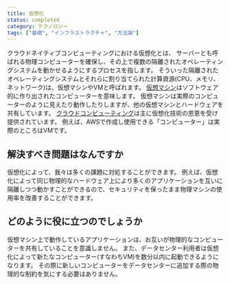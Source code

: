 ```yaml
---
title: 仮想化
status: completed
category: テクノロジー
tags: ["基礎", "インフラストラクチャ", "方法論"]
---
```


クラウドネイティブコンピューティングにおける仮想化とは、
サーバーとも呼ばれる物理コンピューターを確保し、その上で複数の隔離されたオペレーティングシステムを動かせるようにするプロセスを指します。
そういった隔離されたオペレーティングシステムとそれらに割り当てられた計算資源(CPU、メモリ、ネットワーク)は、仮想マシンやVMと呼ばれます。
[仮想マシン](/ja/virtual-machine/)はソフトウェア的に作り出されたコンピューターを意味します。
仮想マシンは実際のコンピューターのように見えたり動作したりしますが、他の仮想マシンとハードウェアを共有しています。
[クラウドコンピューティング](/ja/cloud-computing/)は主に仮想化技術の恩恵を受け提供されています。
例えば、AWSで作成し使用できる「コンピューター」は実際のところはVMです。

## 解決すべき問題はなんですか

仮想化によって、我々は多くの課題に対処することができます。
例えば、仮想化によって同じ物理的なハードウェア上により多くのアプリケーションを互いに隔離しつつ動かすことができるので、セキュリティを保ったまま物理マシンの使用率を改善することができます。

## どのように役に立つのでしょうか

仮想マシン上で動作しているアプリケーションは、お互いが物理的なコンピューターを共有していることを意識しません。
また、データセンター利用者は仮想化によって新たなコンピューター(すなわちVM)を数分以内に起動できるようになります。
その際に新しいコンピューターをデータセンターに追加する際の物理的な制約を気にする必要はありません。
